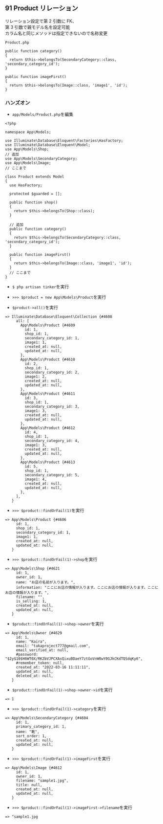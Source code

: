 ## 91 Product リレーション

リレーション設定で第 2 引数に FK、<br>
第 3 引数で親モデル名を設定可能<br>
カラム名と同じメソッドは指定できないので名称変更<br>

`Product.php`<br>

```php:Product.php
public function category()
{
  return $this->belongsTo(SecondaryCategory::class, 'secondary_category_id');
}

public function imageFirst()
{
  return $this->belongsTo(Image::class, 'image1', 'id');
}
```

### ハンズオン

- `app/Models/Product.php`を編集<br>

```php:Product.php
<?php

namespace App\Models;

use Illuminate\Database\Eloquent\Factories\HasFactory;
use Illuminate\Database\Eloquent\Model;
use App\Models\Shop;
// 追加
use App\Models\SecondaryCategory;
use App\Models\Image;
// ここまで

class Product extends Model
{
  use HasFactory;

  protected $guarded = [];

  public function shop()
  {
    return $this->belongsTo(Shop::class);
  }

  // 追加
  public function category()
  {
    return $this->belongsTo(SecondaryCategory::class, 'secondary_category_id');
  }

  public function imageFirst()
  {
    return $this->belongsTo(Image::class, 'image1', 'id');
  }
  // ここまで
}
```

- `$ php artisan tinker`を実行<br>

* `>>> $product = new App\Models\Product`を実行<br>

- `$product->all()`を実行<br>

```:terminal
=> Illuminate\Database\Eloquent\Collection {#4608
     all: [
       App\Models\Product {#4609
         id: 1,
         shop_id: 1,
         secondary_category_id: 1,
         image1: 1,
         created_at: null,
         updated_at: null,
       },
       App\Models\Product {#4610
         id: 2,
         shop_id: 1,
         secondary_category_id: 2,
         image1: 2,
         created_at: null,
         updated_at: null,
       },
       App\Models\Product {#4611
         id: 3,
         shop_id: 1,
         secondary_category_id: 3,
         image1: 3,
         created_at: null,
         updated_at: null,
       },
       App\Models\Product {#4612
         id: 4,
         shop_id: 1,
         secondary_category_id: 4,
         image1: 3,
         created_at: null,
         updated_at: null,
       },
       App\Models\Product {#4613
         id: 5,
         shop_id: 1,
         secondary_category_id: 5,
         image1: 4,
         created_at: null,
         updated_at: null,
       },
     ],
   }
```

- `>>> $product::findOrFail(1)`を実行<br>

```:terminal
=> App\Models\Product {#4606
     id: 1,
     shop_id: 1,
     secondary_category_id: 1,
     image1: 1,
     created_at: null,
     updated_at: null,
   }
```

- `>>> $product::findOrFail(1)->shop`を実行<br>

```:terminal
=> App\Models\Shop {#4621
     id: 1,
     owner_id: 1,
     name: "お店の名前が入ります。",
     information: "ここにお店の情報が入ります。ここにお店の情報が入ります。ここにお店の情報が入ります。",
     filename: "",
     is_selling: 1,
     created_at: null,
     updated_at: null,
   }
```

- `$product::findOrFail(1)->shop->owner`を実行<br>

```:terminal
=> App\Models\Owner {#4629
     id: 1,
     name: "Kaira",
     email: "takaproject777@gmail.com",
     email_verified_at: null,
     #password: "$2y$10$H6WT0X/RK2bVJPCXAsQixuBDaeY7ztGoVnW0wY0GJkCKdTQSdqKy6",
     #remember_token: null,
     created_at: "2022-03-16 11:11:11",
     updated_at: null,
     deleted_at: null,
   }
```

- `$product::findOrFail(1)->shop->owner->id`を実行<br>

```:terminal
=> 1
```

- `>>> $product::findOrFail(1)->category`を実行<br>

```:terminal
=> App\Models\SecondaryCategory {#4604
     id: 1,
     primary_category_id: 1,
     name: "靴",
     sort_order: 1,
     created_at: null,
     updated_at: null,
   }
```

- `>>> $product::findOrFail(1)->imageFirst`を実行<br>

```:terminal
=> App\Models\Image {#4612
     id: 1,
     owner_id: 1,
     filename: "sample1.jpg",
     title: null,
     created_at: null,
     updated_at: null,
   }
```

- `>>> $product::findOrFail(1)->imageFirst->filename`を実行<br>

```:terminal
=> "sample1.jpg
```
